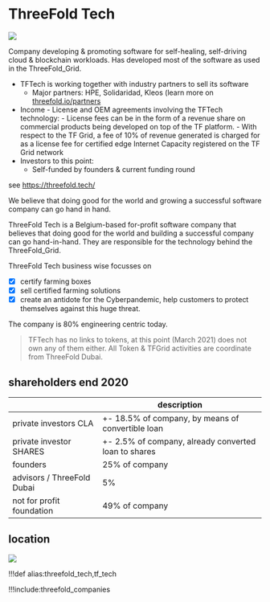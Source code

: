 # ThreeFold Tech

![](img/threefold_tech.jpg)

Company developing & promoting software for self-healing, self-driving cloud & blockchain workloads. Has developed most of the software as used in the ThreeFold_Grid.

- TFTech is working together with industry partners to sell its software
  - Major partners: HPE, Solidaridad, Kleos (learn more on [threefold.io/partners](https://threefold.io/partners)
- Income - License and OEM agreements involving the TFTech technology: - License fees can be in the form of a revenue share on commercial products being developed on top of the TF platform. - With respect to the TF Grid, a fee of 10% of revenue generated is charged
  for as a license fee for certified edge Internet Capacity registered on the TF Grid
  network
- Investors to this point:
  - Self-funded by founders & current funding round

see https://threefold.tech/

We believe that doing good for the world and growing a successful software company can go hand in hand.

ThreeFold Tech is a Belgium-based for-profit software company that believes that doing good for the world and building a successful company can go hand-in-hand. They are responsible for the technology behind the ThreeFold_Grid.

ThreeFold Tech business wise focusses on

- [X] certify farming boxes
- [X] sell certified farming solutions
- [X] create an antidote for the Cyberpandemic, help customers to protect themselves against this huge threat.

The company is 80% engineering centric today.

> TFTech has no links to tokens, at this point (March 2021) does not own any of them either. All Token & TFGrid activities are coordinate from ThreeFold Dubai.


## shareholders end 2020

|                                 | description                                          |
| ------------------------------- | ---------------------------------------------------- |
| private investors CLA           | +- 18.5% of company, by means of convertible loan    |
| private investor SHARES         | +- 2.5% of company, already converted loan to shares |
| founders                        | 25% of company                                       |
| advisors / ThreeFold Dubai | 5%                                                   |
| not for profit foundation       | 49% of company                                       |


## location

![](img/threefold_tech_location.jpg)


!!!def alias:threefold_tech,tf_tech

!!!include:threefold_companies
